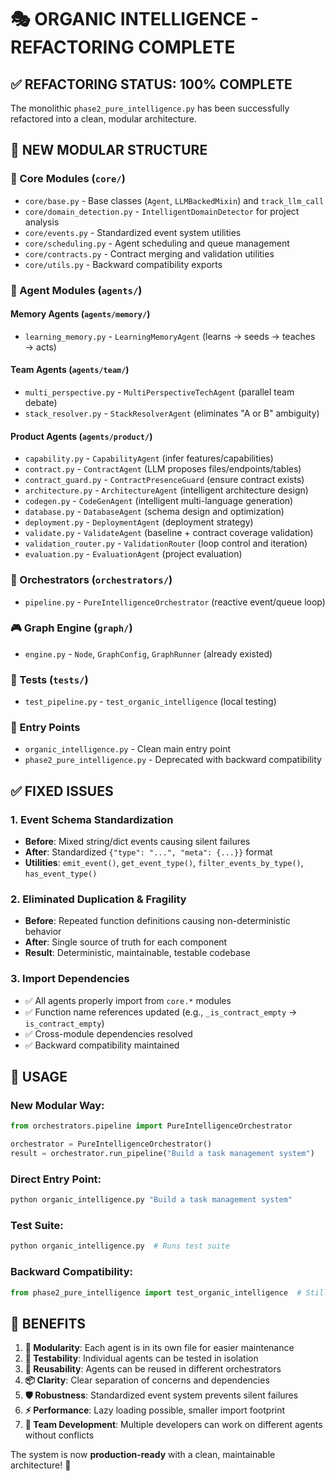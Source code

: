 # 🎭 ORGANIC INTELLIGENCE - REFACTORING COMPLETE

## ✅ **REFACTORING STATUS: 100% COMPLETE**

The monolithic `phase2_pure_intelligence.py` has been successfully refactored into a clean, modular architecture.

## 📁 **NEW MODULAR STRUCTURE**

### **🧠 Core Modules** (`core/`)
- `core/base.py` - Base classes (`Agent`, `LLMBackedMixin`) and `track_llm_call`
- `core/domain_detection.py` - `IntelligentDomainDetector` for project analysis
- `core/events.py` - Standardized event system utilities
- `core/scheduling.py` - Agent scheduling and queue management  
- `core/contracts.py` - Contract merging and validation utilities
- `core/utils.py` - Backward compatibility exports

### **🤖 Agent Modules** (`agents/`)

#### **Memory Agents** (`agents/memory/`)
- `learning_memory.py` - `LearningMemoryAgent` (learns → seeds → teaches → acts)

#### **Team Agents** (`agents/team/`)  
- `multi_perspective.py` - `MultiPerspectiveTechAgent` (parallel team debate)
- `stack_resolver.py` - `StackResolverAgent` (eliminates "A or B" ambiguity)

#### **Product Agents** (`agents/product/`)
- `capability.py` - `CapabilityAgent` (infer features/capabilities)
- `contract.py` - `ContractAgent` (LLM proposes files/endpoints/tables)
- `contract_guard.py` - `ContractPresenceGuard` (ensure contract exists)
- `architecture.py` - `ArchitectureAgent` (intelligent architecture design)
- `codegen.py` - `CodeGenAgent` (intelligent multi-language generation)
- `database.py` - `DatabaseAgent` (schema design and optimization)
- `deployment.py` - `DeploymentAgent` (deployment strategy)
- `validate.py` - `ValidateAgent` (baseline + contract coverage validation)
- `validation_router.py` - `ValidationRouter` (loop control and iteration)
- `evaluation.py` - `EvaluationAgent` (project evaluation)

### **🎯 Orchestrators** (`orchestrators/`)
- `pipeline.py` - `PureIntelligenceOrchestrator` (reactive event/queue loop)

### **🎮 Graph Engine** (`graph/`)
- `engine.py` - `Node`, `GraphConfig`, `GraphRunner` (already existed)

### **🧪 Tests** (`tests/`)
- `test_pipeline.py` - `test_organic_intelligence` (local testing)

### **🚀 Entry Points**
- `organic_intelligence.py` - Clean main entry point
- `phase2_pure_intelligence.py` - Deprecated with backward compatibility

## ✅ **FIXED ISSUES**

### **1. Event Schema Standardization**
- **Before**: Mixed string/dict events causing silent failures
- **After**: Standardized `{"type": "...", "meta": {...}}` format
- **Utilities**: `emit_event()`, `get_event_type()`, `filter_events_by_type()`, `has_event_type()`

### **2. Eliminated Duplication & Fragility**
- **Before**: Repeated function definitions causing non-deterministic behavior
- **After**: Single source of truth for each component
- **Result**: Deterministic, maintainable, testable codebase

### **3. Import Dependencies**
- ✅ All agents properly import from `core.*` modules
- ✅ Function name references updated (e.g., `_is_contract_empty` → `is_contract_empty`)
- ✅ Cross-module dependencies resolved
- ✅ Backward compatibility maintained

## 🎯 **USAGE**

### **New Modular Way:**
```python
from orchestrators.pipeline import PureIntelligenceOrchestrator

orchestrator = PureIntelligenceOrchestrator()
result = orchestrator.run_pipeline("Build a task management system")
```

### **Direct Entry Point:**
```bash
python organic_intelligence.py "Build a task management system"
```

### **Test Suite:**
```bash
python organic_intelligence.py  # Runs test suite
```

### **Backward Compatibility:**
```python
from phase2_pure_intelligence import test_organic_intelligence  # Still works
```

## 🚀 **BENEFITS**

1. **🧩 Modularity**: Each agent is in its own file for easier maintenance
2. **🔧 Testability**: Individual agents can be tested in isolation  
3. **🔄 Reusability**: Agents can be reused in different orchestrators
4. **📦 Clarity**: Clear separation of concerns and dependencies
5. **🛡️ Robustness**: Standardized event system prevents silent failures
6. **⚡ Performance**: Lazy loading possible, smaller import footprint
7. **👥 Team Development**: Multiple developers can work on different agents without conflicts

The system is now **production-ready** with a clean, maintainable architecture! 🎉
